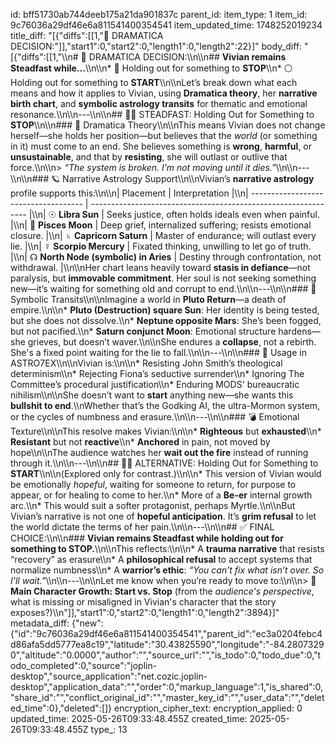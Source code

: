 id: bff51730ab744deeb175a21da901837c
parent_id: 
item_type: 1
item_id: 9c76036a29df46e6a811541400354541
item_updated_time: 1748252019234
title_diff: "[{\"diffs\":[[1,\"🔮 DRAMATICA DECISION:\"]],\"start1\":0,\"start2\":0,\"length1\":0,\"length2\":22}]"
body_diff: "[{\"diffs\":[[1,\"\\\n# 🔮 DRAMATICA DECISION:\\\n\\\n## **Vivian remains Steadfast while...**\\\n\\\n* 🔘 Holding out for something to **STOP**\\\n* ⚪ Holding out for something to **START**\\\n\\\nLet’s break down what each means and how it applies to Vivian, using **Dramatica theory**, her **narrative birth chart**, and **symbolic astrology transits** for thematic and emotional resonance.\\\n\\\n---\\\n\\\n## 🧍‍♀️ STEADFAST: Holding Out for Something to **STOP**\\\n\\\n### 🧠 Dramatica Theory\\\n\\\nThis means Vivian does not change herself—she holds her position—but believes that the *world* (or something in it) must come to an end. She believes something is **wrong**, **harmful**, or **unsustainable**, and that by **resisting**, she will outlast or outlive that force.\\\n\\\n> *“The system is broken. I’m not moving until it dies.”*\\\n\\\n---\\\n\\\n### 🪐 Narrative Astrology Support\\\n\\\nVivian’s **narrative astrology** profile supports this:\\\n\\\n| Placement                            | Interpretation                                                 |\\\n| ------------------------------------ | -------------------------------------------------------------- |\\\n| ☉ **Libra Sun**                      | Seeks justice, often holds ideals even when painful.           |\\\n| 🌙 **Pisces Moon**                   | Deep grief, internalized suffering; resists emotional closure. |\\\n| ♄ **Capricorn Saturn**               | Master of endurance; will outlast every lie.                   |\\\n| ☿ **Scorpio Mercury**                | Fixated thinking, unwilling to let go of truth.                |\\\n| ☊ **North Node (symbolic) in Aries** | Destiny through confrontation, not withdrawal.                 |\\\n\\\nHer chart leans heavily toward **stasis in defiance**—not paralysis, but **immovable commitment**. Her soul is not seeking something new—it’s waiting for something old and corrupt to end.\\\n\\\n---\\\n\\\n### 🌌 Symbolic Transits\\\n\\\nImagine a world in **Pluto Return**—a death of empire.\\\n\\\n* **Pluto (Destruction) square Sun**: Her identity is being tested, but she does not dissolve.\\\n* **Neptune opposite Mars**: She’s been fogged, but not pacified.\\\n* **Saturn conjunct Moon**: Emotional structure hardens—she grieves, but doesn’t waver.\\\n\\\nShe endures a **collapse**, not a rebirth. She's a fixed point waiting for the lie to fall.\\\n\\\n---\\\n\\\n### 🎯 Usage in ASTRO7EX\\\n\\\nVivian is:\\\n\\\n* Resisting John Smith’s theological determinism\\\n* Rejecting Fiona’s seductive surrender\\\n* Ignoring The Committee’s procedural justification\\\n* Enduring MODS' bureaucratic nihilism\\\n\\\nShe doesn’t want to **start** anything new—she wants this **bullshit to end**.\\\nWhether that’s the Godking AI, the ultra-Mormon system, or the cycles of numbness and erasure.\\\n\\\n---\\\n\\\n### 💣 Emotional Texture\\\n\\\nThis resolve makes Vivian:\\\n\\\n* **Righteous** but **exhausted**\\\n* **Resistant** but not **reactive**\\\n* **Anchored** in pain, not moved by hope\\\n\\\nThe audience watches her **wait out the fire** instead of running through it.\\\n\\\n---\\\n\\\n## 🧘‍♀️ ALTERNATIVE: Holding Out for Something to **START**\\\n\\\n(Explored only for contrast.)\\\n\\\n* This version of Vivian would be emotionally *hopeful*, waiting for someone to return, for purpose to appear, or for healing to come to her.\\\n* More of a **Be-er** internal growth arc.\\\n* This would suit a softer protagonist, perhaps Myrtle.\\\n\\\nBut Vivian’s narrative is not one of **hopeful anticipation**. It’s **grim refusal** to let the world dictate the terms of her pain.\\\n\\\n---\\\n\\\n## ✅ FINAL CHOICE:\\\n\\\n### **Vivian remains Steadfast while holding out for something to STOP.**\\\n\\\nThis reflects:\\\n\\\n* A **trauma narrative** that resists “recovery” as erasure\\\n* A **philosophical refusal** to accept systems that normalize numbness\\\n* A **warrior’s ethic**: *“You can’t fix what isn’t over. So I’ll wait.”*\\\n\\\n---\\\n\\\nLet me know when you’re ready to move to:\\\n\\\n> 🔄 **Main Character Growth: Start vs. Stop** (from the *audience's perspective*, what is missing or misaligned in Vivian's character that the story exposes?)\\\n\"]],\"start1\":0,\"start2\":0,\"length1\":0,\"length2\":3894}]"
metadata_diff: {"new":{"id":"9c76036a29df46e6a811541400354541","parent_id":"ec3a0204febc4d86afa5dd5777ea8c19","latitude":"30.43825590","longitude":"-84.28073290","altitude":"0.0000","author":"","source_url":"","is_todo":0,"todo_due":0,"todo_completed":0,"source":"joplin-desktop","source_application":"net.cozic.joplin-desktop","application_data":"","order":0,"markup_language":1,"is_shared":0,"share_id":"","conflict_original_id":"","master_key_id":"","user_data":"","deleted_time":0},"deleted":[]}
encryption_cipher_text: 
encryption_applied: 0
updated_time: 2025-05-26T09:33:48.455Z
created_time: 2025-05-26T09:33:48.455Z
type_: 13